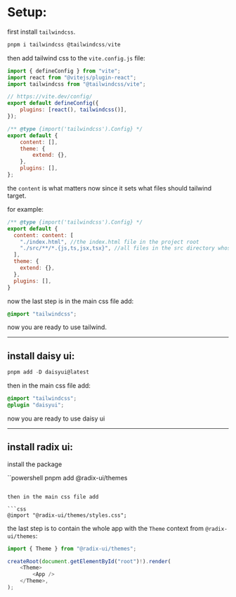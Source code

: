 <!-- @format -->

# Setup:

first install `tailwindcss`.

```powershell
pnpm i tailwindcss @tailwindcss/vite

```

then add tailwind css to the `vite.config.js` file:

```javascript
import { defineConfig } from "vite";
import react from "@vitejs/plugin-react";
import tailwindcss from "@tailwindcss/vite";

// https://vite.dev/config/
export default defineConfig({
	plugins: [react(), tailwindcss()],
});
```

```javascript
/** @type {import('tailwindcss').Config} */
export default {
	content: [],
	theme: {
		extend: {},
	},
	plugins: [],
};
```

the `content` is what matters now since it sets what files should tailwind target.

for example:

```javascript
/** @type {import('tailwindcss').Config} */
export default {
  content: content: [
    "./index.html", //the index.html file in the project root
    "./src/**/*.{js,ts,jsx,tsx}", //all files in the src directory whose extension is .js, .jsx, .ts or .tsx
  ],
  theme: {
    extend: {},
  },
  plugins: [],
}

```

now the last step is in the main css file add:

```css
@import "tailwindcss";
```

now you are ready to use tailwind.

---

## install daisy ui:

```powershell
pnpm add -D daisyui@latest
```

then in the main css file add:

```css
@import "tailwindcss";
@plugin "daisyui";
```

now you are ready to use daisy ui

---

## install radix ui:

install the package

``powershell pnpm add @radix-ui/themes

````

then in the main css file add

```css
@import "@radix-ui/themes/styles.css";
````

the last step is to contain the whole app with the `Theme` context from `@radix-ui/themes`:

```javascript
import { Theme } from "@radix-ui/themes";

createRoot(document.getElementById("root")!).render(
	<Theme>
		<App />
	</Theme>,
);

```
